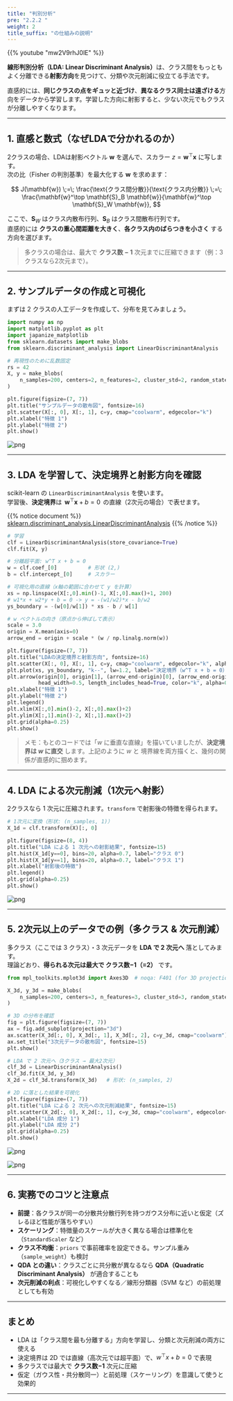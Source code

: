 ```yaml
---
title: "判別分析"
pre: "2.2.2 "
weight: 2
title_suffix: "の仕組みの説明"
---
```



{{% youtube "mw2V9rhJ0lE" %}}

<div class="pagetop-box">
  <p><b>線形判別分析（LDA: Linear Discriminant Analysis）</b>は、クラス間をもっともよく分離できる<b>射影方向</b>を見つけて、分類や次元削減に役立てる手法です。</p>
  <p>直感的には、<b>同じクラスの点をギュッと近づけ</b>、<b>異なるクラス同士は遠ざける</b>方向をデータから学習します。学習した方向に射影すると、少ない次元でもクラスが分離しやすくなります。</p>
</div>

---

## 1. 直感と数式（なぜLDAで分かれるのか）

2クラスの場合、LDAは射影ベクトル $\mathbf{w}$ を選んで、スカラー $z=\mathbf{w}^\top \mathbf{x}$ に写します。  
次の比（Fisher の判別基準）を最大化する $\mathbf{w}$ を求めます：

$$
J(\mathbf{w}) \;=\; \frac{\text{クラス間分散}}{\text{クラス内分散}}
\;=\; \frac{\mathbf{w}^\top \mathbf{S}_B \mathbf{w}}{\mathbf{w}^\top \mathbf{S}_W \mathbf{w}},
$$

ここで、$\mathbf{S}_W$ はクラス内散布行列、$\mathbf{S}_B$ はクラス間散布行列です。  
直感的には **クラスの重心間距離を大きく**、**各クラス内のばらつきを小さく** する方向を選びます。

> 多クラスの場合は、最大で <b>クラス数 − 1</b> 次元までに圧縮できます（例：3クラスなら2次元まで）。

---

## 2. サンプルデータの作成と可視化

まずは 2 クラスの人工データを作成して、分布を見てみましょう。

```python
import numpy as np
import matplotlib.pyplot as plt
import japanize_matplotlib
from sklearn.datasets import make_blobs
from sklearn.discriminant_analysis import LinearDiscriminantAnalysis

# 再現性のために乱数固定
rs = 42
X, y = make_blobs(
    n_samples=200, centers=2, n_features=2, cluster_std=2, random_state=rs
)

plt.figure(figsize=(7, 7))
plt.title("サンプルデータの散布図", fontsize=16)
plt.scatter(X[:, 0], X[:, 1], c=y, cmap="coolwarm", edgecolor="k")
plt.xlabel("特徴 1")
plt.ylabel("特徴 2")
plt.show()
```

![png](/images/basic/classification/Linear_Discriminant_Analysis_files/Linear_Discriminant_Analysis_5_0.png)

---

## 3. LDA を学習して、決定境界と射影方向を確認

scikit-learn の `LinearDiscriminantAnalysis` を使います。  
学習後、**決定境界**は $\,\mathbf{w}^\top \mathbf{x} + b = 0\,$ の直線（2次元の場合）で表せます。

{{% notice document %}}
[sklearn.discriminant_analysis.LinearDiscriminantAnalysis](https://scikit-learn.org/stable/modules/generated/sklearn.discriminant_analysis.LinearDiscriminantAnalysis.html)
{{% /notice %}}

```python
# 学習
clf = LinearDiscriminantAnalysis(store_covariance=True)
clf.fit(X, y)

# 分離超平面: w^T x + b = 0
w = clf.coef_[0]          # 形状 (2,)
b = clf.intercept_[0]     # スカラー

# 可視化用の直線（x軸の範囲に合わせて y を計算）
xs = np.linspace(X[:,0].min()-1, X[:,0].max()+1, 200)
# w1*x + w2*y + b = 0 -> y = -(w1/w2)*x - b/w2
ys_boundary = -(w[0]/w[1]) * xs - b / w[1]

# w ベクトルの向き（原点から伸ばして表示）
scale = 3.0
origin = X.mean(axis=0)
arrow_end = origin + scale * (w / np.linalg.norm(w))

plt.figure(figsize=(7, 7))
plt.title("LDAの決定境界と射影方向", fontsize=16)
plt.scatter(X[:, 0], X[:, 1], c=y, cmap="coolwarm", edgecolor="k", alpha=0.8, label="データ")
plt.plot(xs, ys_boundary, "k--", lw=1.2, label="決定境界（w^T x + b = 0）")
plt.arrow(origin[0], origin[1], (arrow_end-origin)[0], (arrow_end-origin)[1],
          head_width=0.5, length_includes_head=True, color="k", alpha=0.7, label="射影方向 w")
plt.xlabel("特徴 1")
plt.ylabel("特徴 2")
plt.legend()
plt.xlim(X[:,0].min()-2, X[:,0].max()+2)
plt.ylim(X[:,1].min()-2, X[:,1].max()+2)
plt.grid(alpha=0.25)
plt.show()
```

> メモ：もとのコードでは「$w$ に垂直な直線」を描いていましたが、**決定境界は $w$ に直交** します。上記のように $w$ と 境界線を両方描くと、幾何の関係が直感的に掴めます。

---

## 4. LDA による次元削減（1次元へ射影）

2クラスなら 1 次元に圧縮されます。`transform` で射影後の特徴を得られます。

```python
# 1次元に変換（形状: (n_samples, 1)）
X_1d = clf.transform(X)[:, 0]

plt.figure(figsize=(8, 4))
plt.title("LDA による 1 次元への射影結果", fontsize=15)
plt.hist(X_1d[y==0], bins=20, alpha=0.7, label="クラス 0")
plt.hist(X_1d[y==1], bins=20, alpha=0.7, label="クラス 1")
plt.xlabel("射影後の特徴")
plt.legend()
plt.grid(alpha=0.25)
plt.show()
```

![png](/images/basic/classification/Linear_Discriminant_Analysis_files/Linear_Discriminant_Analysis_7_1.png)

---

## 5. 2次元以上のデータでの例（多クラス & 次元削減）

多クラス（ここでは 3 クラス）・3 次元データを **LDA で 2 次元へ** 落としてみます。  
理論どおり、**得られる次元は最大で クラス数−1（=2）** です。

```python
from mpl_toolkits.mplot3d import Axes3D  # noqa: F401 (for 3D projection)

X_3d, y_3d = make_blobs(
    n_samples=200, centers=3, n_features=3, cluster_std=3, random_state=rs
)

# 3D の分布を確認
fig = plt.figure(figsize=(7, 7))
ax = fig.add_subplot(projection="3d")
ax.scatter(X_3d[:, 0], X_3d[:, 1], X_3d[:, 2], c=y_3d, cmap="coolwarm")
ax.set_title("3次元データの散布図", fontsize=15)
plt.show()

# LDA で 2 次元へ（3クラス → 最大2次元）
clf_3d = LinearDiscriminantAnalysis()
clf_3d.fit(X_3d, y_3d)
X_2d = clf_3d.transform(X_3d)   # 形状: (n_samples, 2)

# 2D に落とした結果を可視化
plt.figure(figsize=(7, 7))
plt.title("LDA による 2 次元への次元削減結果", fontsize=15)
plt.scatter(X_2d[:, 0], X_2d[:, 1], c=y_3d, cmap="coolwarm", edgecolor="k")
plt.xlabel("LDA 成分 1")
plt.ylabel("LDA 成分 2")
plt.grid(alpha=0.25)
plt.show()
```

![png](/images/basic/classification/Linear_Discriminant_Analysis_files/Linear_Discriminant_Analysis_9_0.png)

![png](/images/basic/classification/Linear_Discriminant_Analysis_files/Linear_Discriminant_Analysis_9_1.png)

---

## 6. 実務でのコツと注意点

- **前提**：各クラスが同一の分散共分散行列を持つガウス分布に近いと仮定（ズレるほど性能が落ちやすい）  
- **スケーリング**：特徴量のスケールが大きく異なる場合は標準化を（`StandardScaler` など）  
- **クラス不均衡**：`priors` で事前確率を設定できる。サンプル重み（`sample_weight`）も検討  
- **QDA との違い**：クラスごとに共分散が異なるなら **QDA（Quadratic Discriminant Analysis）** が適合することも  
- **次元削減の利点**：可視化しやすくなる／線形分類器（SVM など）の前処理としても有効

---

## まとめ

- LDA は「クラス間を最も分離する」方向を学習し、分類と次元削減の両方に使える  
- 決定境界は 2D では直線（高次元では超平面）で、$w^\top x + b = 0$ で表現  
- 多クラスでは最大で <b>クラス数−1</b> 次元に圧縮  
- 仮定（ガウス性・共分散同一）と前処理（スケーリング）を意識して使うと効果的

---
